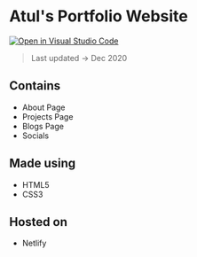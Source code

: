 # Atul's Portfolio Website

[![Open in Visual Studio Code](https://open.vscode.dev/badges/open-in-vscode.svg)](https://open.vscode.dev/codingwolf-at/atul-portfolio)

> Last updated -> Dec 2020

## Contains

- About Page
- Projects Page
- Blogs Page
- Socials

## Made using

- HTML5
- CSS3

## Hosted on 

- Netlify
